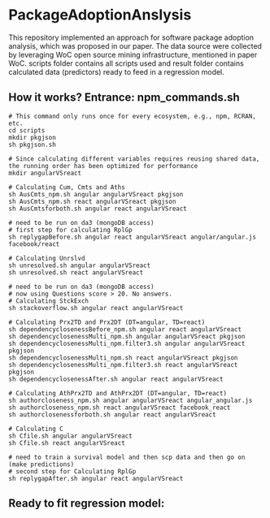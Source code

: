 # PackageAdoptionAnslysis
This repository implemented an approach for software package adoption analysis, which was proposed in our paper. The data source were collected by leveraging WoC open source mining infrastructure, mentioned in paper WoC.
scripts folder contains all scripts used and result folder contains calculated data (predictors) ready to feed in a regression model.
## How it works? Entrance: npm_commands.sh
```
# This command only runs once for every ecosystem, e.g., npm, RCRAN, etc.
cd scripts
mkdir pkgjson
sh pkgjson.sh

# Since calculating different variables requires reusing shared data, the running order has been optimized for performance
mkdir angularVSreact

# Calculating Cum, Cmts and Aths
sh AusCmts_npm.sh angular angularVSreact pkgjson
sh AusCmts_npm.sh react angularVSreact pkgjson
sh AusCmtsforboth.sh angular react angularVSreact

# need to be run on da3 (mongoDB access)
# first step for calculating RplGp
sh replygapBefore.sh angular react angularVSreact angular/angular.js facebook/react

# Calculating Unrslvd
sh unresolved.sh angular angularVSreact
sh unresolved.sh react angularVSreact

# need to be run on da3 (mongoDB access)
# now using Questions score > 20. No answers.
# Calculating StckExch
sh stackoverflow.sh angular react angularVSreact

# Calculating Prx2TD and Prx2DT (DT=angular, TD=react)
sh dependencyclosenessBefore_npm.sh angular react angularVSreact
sh dependencyclosenessMulti_npm.sh angular angularVSreact pkgjson
sh dependencyclosenessMulti_npm.filter3.sh angular angularVSreact pkgjson
sh dependencyclosenessMulti_npm.sh react angularVSreact pkgjson
sh dependencyclosenessMulti_npm.filter3.sh react angularVSreact pkgjson
sh dependencyclosenessAfter.sh angular react angularVSreact

# Calculating AthPrx2TD and AthPrx2DT (DT=angular, TD=react)
sh authorcloseness_npm.sh angular angularVSreact angular_angular.js
sh authorcloseness_npm.sh react angularVSreact facebook_react
sh authorclosenessforboth.sh angular react angularVSreact

# Calculating C
sh Cfile.sh angular angularVSreact
sh Cfile.sh react angularVSreact

# need to train a survival model and then scp data and then go on (make predictions)
# second step for Calculating RplGp
sh replygapAfter.sh angular react angularVSreact
```
## Ready to fit regression model:
